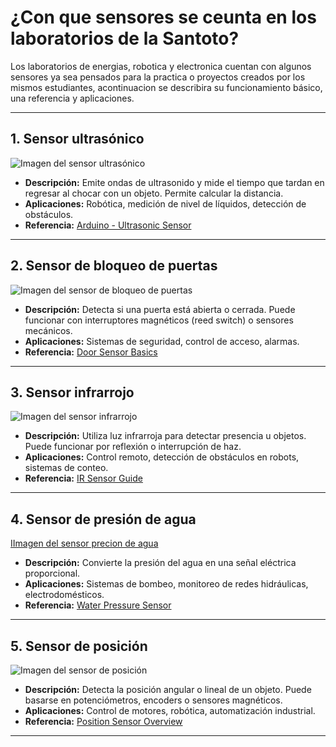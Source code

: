 # ¿Con que sensores se ceunta en los laboratorios de la Santoto?

Los laboratorios de energias, robotica y electronica cuentan con algunos sensores ya sea pensados para la practica o proyectos creados por los mismos estudiantes, acontinuacion se describira su funcionamiento básico,  una referencia y aplicaciones.

---

## 1. Sensor ultrasónico
![Imagen del sensor ultrasónico]()

- **Descripción:** Emite ondas de ultrasonido y mide el tiempo que tardan en regresar al chocar con un objeto. Permite calcular la distancia.
- **Aplicaciones:** Robótica, medición de nivel de líquidos, detección de obstáculos.
- **Referencia:** [Arduino - Ultrasonic Sensor](https://www.arduino.cc/en/Tutorial/BuiltInExamples/Ping)

---

## 2. Sensor de bloqueo de puertas
![Imagen del sensor de bloqueo de puertas]()

- **Descripción:** Detecta si una puerta está abierta o cerrada. Puede funcionar con interruptores magnéticos (reed switch) o sensores mecánicos.
- **Aplicaciones:** Sistemas de seguridad, control de acceso, alarmas.
- **Referencia:** [Door Sensor Basics](https://components101.com/switches/magnetic-reed-switch)

---

## 3. Sensor infrarrojo 
![Imagen del sensor infrarrojo]()

- **Descripción:** Utiliza luz infrarroja para detectar presencia u objetos. Puede funcionar por reflexión o interrupción de haz.
- **Aplicaciones:** Control remoto, detección de obstáculos en robots, sistemas de conteo.
- **Referencia:** [IR Sensor Guide](https://lastminuteengineers.com/ir-sensor-arduino-tutorial/)

---

## 4. Sensor de presión de agua
[IImagen del sensor precion de agua]()

- **Descripción:** Convierte la presión del agua en una señal eléctrica proporcional. 
- **Aplicaciones:** Sistemas de bombeo, monitoreo de redes hidráulicas, electrodomésticos.
- **Referencia:** [Water Pressure Sensor](https://components101.com/sensors/water-pressure-sensor)

---

## 5. Sensor de posición
![Imagen del sensor de posición]()

- **Descripción:** Detecta la posición angular o lineal de un objeto. Puede basarse en potenciómetros, encoders o sensores magnéticos.
- **Aplicaciones:** Control de motores, robótica, automatización industrial.
- **Referencia:** [Position Sensor Overview](https://www.elprocus.com/what-are-position-sensors-types-and-their-applications/)

---
